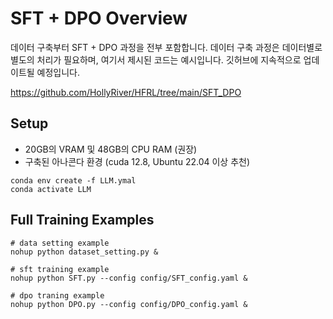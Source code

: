# SFT + DPO Overview

데이터 구축부터 SFT + DPO 과정을 전부 포함합니다. 데이터 구축 과정은 데이터별로 별도의 처리가 필요하며, 여기서 제시된 코드는 예시입니다. 깃허브에 지속적으로 업데이트될 예정입니다.

https://github.com/HollyRiver/HFRL/tree/main/SFT_DPO

## Setup
* 20GB의 VRAM 및 48GB의 CPU RAM (권장)
* 구축된 아나콘다 환경 (cuda 12.8, Ubuntu 22.04 이상 추천)

```
conda env create -f LLM.ymal
conda activate LLM
```

## Full Training Examples

```
# data setting example
nohup python dataset_setting.py &

# sft training example
nohup python SFT.py --config config/SFT_config.yaml &

# dpo traning example
nohup python DPO.py --config config/DPO_config.yaml &
```